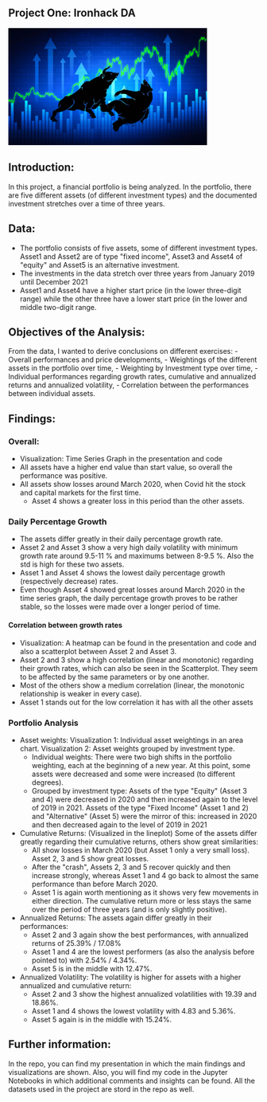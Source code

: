 ## Project One: Ironhack DA

<img width="400" alt="image" src="https://github.com/Paula0923/portfolio-analysis/blob/main/20231215-cover-quer-wirtschaft-mp-bulle-ba_r-aktienmarkt.jpg">

## Introduction:

In this project, a financial portfolio is being analyzed. In the portfolio, there are five different assets (of different investment types) and the documented investment stretches over a time of three years.

## Data:

- The portfolio consists of five assets, some of different investment types. Asset1 and Asset2 are of type "fixed income", Asset3 and Asset4 of "equity" and Asset5 is an alternative investment.
- The investments in the data stretch over three years from January 2019 until December 2021
- Asset1 and Asset4 have a higher start price (in the lower three-digit range) while the other three have a lower start price (in the lower and middle two-digit range.

## Objectives of the Analysis:

From the data, I wanted to derive conclusions on different exercises:
    - Overall performances and price developments,
    - Weightings of the different assets in the portfolio over time,
    - Weighting by Investment type over time,
    - Individual performances regarding growth rates, cumulative and annualized returns and annualized volatility,
    - Correlation between the performances between individual assets.

## Findings:

### Overall:
- Visualization: Time Series Graph in the presentation and code
- All assets have a higher end value than start value, so overall the performance was positive.
- All assets show losses around March 2020, when Covid hit the stock and capital markets for the first time.
    - Asset 4 shows a greater loss in this period than the other assets.
### Daily Percentage Growth
- The assets differ greatly in their daily percentage growth rate.
- Asset 2 and Asset 3 show a very high daily volatility with minimum growth rate around 9.5-11 % and maximums between 8-9.5 %. Also the std is high for these two assets.
- Asset 1 and Asset 4 shows the lowest daily percentage growth (respectively decrease) rates.
- Even though Asset 4 showed great losses around March 2020 in the time series graph, the daily percentage growth proves to be rather stable, so the losses were made over a longer period of time.
#### Correlation between growth rates
- Visualization: A heatmap can be found in the presentation and code and also a scatterplot between Asset 2 and Asset 3.
- Asset 2 and 3 show a high correlation (linear and monotonic) regarding their growth rates, which can also be seen in the Scatterplot. They seem to be affected by the same parameters or by one another.
- Most of the others show a medium correlation (linear, the monotonic relationship is weaker in every case).
- Asset 1 stands out for the low correlation it has with all the other assets
### Portfolio Analysis
- Asset weights: Visualization 1: Individual asset weightings in an area chart. Visualization 2: Asset weights grouped by investment type. 
    - Individual weights: There were two bigh shifts in the portfolio weighting, each at the beginning of a new year. At this point, some assets were decreased and some were increased (to different degrees).
    - Grouped by investment type: Assets of the type "Equity" (Asset 3 and 4) were decreased in 2020 and then increased again to the level of 2019 in 2021. Assets of the type "Fixed Income" (Asset 1 and 2) and "Alternative" (Asset 5) were the mirror of this: increased in 2020 and then decreased again to the level of 2019 in 2021
- Cumulative Returns: (Visualized in the lineplot) Some of the assets differ greatly regarding their cumulative returns, others show great similarities:
    - All show losses in March 2020 (but Asset 1 only a very small loss). Asset 2, 3 and 5 show great losses.
    - After the "crash", Assets 2, 3 and 5 recover quickly and then increase strongly, whereas Asset 1 and 4 go back to almost the same performance than before March 2020.
    - Asset 1 is again worth mentioning as it shows very few movements in either direction. The cumulative return more or less stays the same over the period of three years (and is only slightly positive).
- Annualized Returns: The assets again differ greatly in their performances:
    - Asset 2 and 3 again show the best performances, with annualized returns of 25.39% / 17.08%
    - Asset 1 and 4 are the lowest performers (as also the analysis before pointed to) with 2.54% / 4.34%.
    - Asset 5 is in the middle with 12.47%.
- Annualized Volatility: The volatility is higher for assets with a higher annualized and cumulative return:
    - Asset 2 and 3 show the highest annualized volatilities with 19.39 and 18.86%.
    - Asset 1 and 4 shows the lowest volatility with 4.83 and 5.36%.
    - Asset 5 again is in the middle with 15.24%.

## Further information:

In the repo, you can find my presentation in which the main findings and visualizations are shown. Also, you will find my code in the Jupyter Notebooks in which additional comments and insights can be found. All the datasets used in the project are stord in the repo as well.

